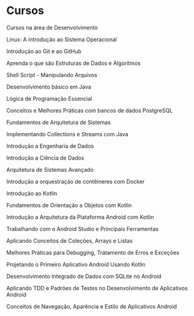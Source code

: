 # Cursos

Cursos na área de Desenvolvimento


Linux: A introdução ao Sistema Operacional


Introdução ao Git e ao GitHub


Aprenda o que são Estruturas de Dados e Algoritmos 


Shell Script - Manipulando Arquivos


Desenvolvimento básico em Java


Lógica de Programação Essencial 


Conceitos e Melhores Práticas com bancos de dados PostgreSQL 


Fundamentos de Arquitetura de Sistemas


Implementando Collections e Streams com Java


Introdução a Engenharia de Dados


Introdução a Ciência de Dados


Arquitetura de Sistemas Avançado


Introdução a orquestração de contêineres com Docker


Introdução ao Kotlin


Fundamentos de Orientação a Objetos com Kotlin


Introdução a Arquitetura da Plataforma Android com Kotlin


Trabalhando com o Android Studio e Principais Ferramentas


Aplicando Conceitos de Coleções, Arrays e Listas


Melhores Práticas para Debugging, Tratamento de Erros e Exceções


Projetando o Primeiro Aplicativo Android Usando Kotlin


Desenvolvimento Integrado de Dados com SQLite no Android


Aplicando TDD e Padrões de Testes no Desenvolvimento de Aplicativos Android


Conceitos de Navegação, Aparência e Estilo de Aplicativos Android



